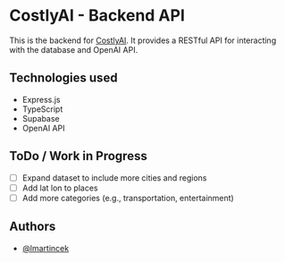 # CostlyAI - Backend API
This is the backend for [CostlyAI](https://www.github.com/lmartincek/CostlyAI-webclient). It provides a RESTful API for interacting with the database and OpenAI API.

## Technologies used

- Express.js
- TypeScript
- Supabase
- OpenAI API

## ToDo / Work in Progress
- [ ] Expand dataset to include more cities and regions
- [ ] Add lat lon to places
- [ ] Add more categories (e.g., transportation, entertainment)

## Authors
- [@lmartincek](https://www.github.com/lmartincek)
